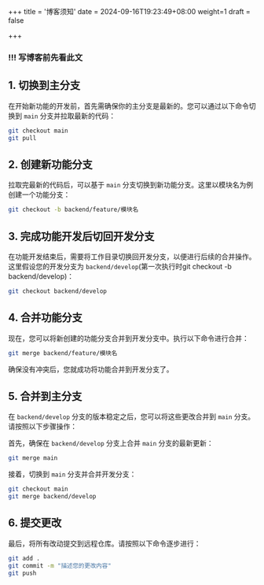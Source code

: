+++
title = '博客须知'
date = 2024-09-16T19:23:49+08:00
weight=1
draft = false

+++

###  !!! 写博客前先看此文




## 1. 切换到主分支
在开始新功能的开发前，首先需确保你的主分支是最新的。您可以通过以下命令切换到 `main` 分支并拉取最新的代码：

```bash
git checkout main
git pull
```

## 2. 创建新功能分支

拉取完最新的代码后，可以基于 `main` 分支切换到新功能分支。这里以模块名为例创建一个功能分支：

```bash
git checkout -b backend/feature/模块名
```



## 3. 完成功能开发后切回开发分支

在功能开发结束后，需要将工作目录切换回开发分支，以便进行后续的合并操作。这里假设您的开发分支为 `backend/develop`(第一次执行时git checkout -b backend/develop)：

```bash
git checkout backend/develop
```



## 4. 合并功能分支

现在，您可以将新创建的功能分支合并到开发分支中。执行以下命令进行合并：

```bash
git merge backend/feature/模块名
```



确保没有冲突后，您就成功将功能合并到开发分支了。

## 5. 合并到主分支

在 `backend/develop` 分支的版本稳定之后，您可以将这些更改合并到 `main` 分支。请按照以下步骤操作：

首先，确保在 `backend/develop` 分支上合并 `main` 分支的最新更新：

```bash
git merge main
```



接着，切换到 `main` 分支并合并开发分支：

```bash
git checkout main
git merge backend/develop
```



## 6. 提交更改

最后，将所有改动提交到远程仓库。请按照以下命令逐步进行：

```bash
git add .
git commit -m "描述您的更改内容"
git push
```

